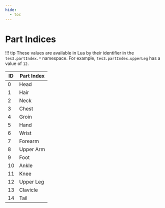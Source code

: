 ```yaml
---
hide:
  - toc
---
```


# Part Indices

!!! tip
	These values are available in Lua by their identifier in the `tes3.partIndex.*` namespace. For example, `tes3.partIndex.upperLeg` has a value of `12`.

ID  | Part Index
--- | ------------
0   | Head
1   | Hair
2   | Neck
3   | Chest
4   | Groin
5   | Hand
6   | Wrist
7   | Forearm
8   | Upper Arm
9   | Foot
10  | Ankle
11  | Knee
12  | Upper Leg
13  | Clavicle
14  | Tail
